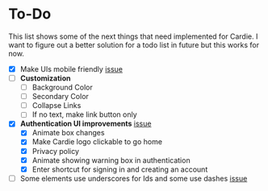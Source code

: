 # To-Do
This list shows some of the next things that need implemented for Cardie. I want to figure out a better solution for a todo list in future but this works for now.

- [x] Make UIs mobile friendly [issue](https://github.com/nfoert/cardie/issues/4)
 - [ ] **Customization**
	- [ ] Background Color
	- [ ] Secondary Color
	- [ ] Collapse Links
	- [ ] If no text, make link button only
- [x] **Authentication UI improvements** [issue](https://github.com/nfoert/cardie/issues/2)
	- [x] Animate box changes
	- [x] Make Cardie logo clickable to go home
	- [x] Privacy policy
	- [x] Animate showing warning box in authentication
	- [x] Enter shortcut for signing in and creating an account
- [ ] Some elements use underscores for Ids and some use dashes [issue](https://github.com/nfoert/cardie/issues/18)
